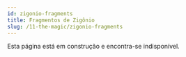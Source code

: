 ```yaml
---
id: zigonio-fragments
title: Fragmentos de Zigônio
slug: /11-the-magic/zigonio-fragments
---
```


Esta página está em construção e encontra-se indisponível.
